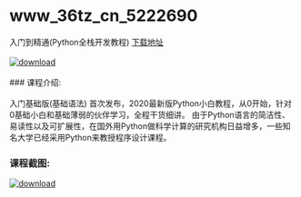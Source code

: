 # www_36tz_cn_5222690
入门到精通(Python全栈开发教程)
[下载地址](http://www.36tz.cn/article/5222690 "下载地址")
<br/></br>[![download](http://36tz.cn/muke_img/2022_02_1-10-300x179.png "下载地址")](http://www.36tz.cn/article/5222690 "下载地址")
<br/></br>### 课程介绍:<br/></br>入门基础版(基础语法) 首次发布，2020最新版Python小白教程，从0开始，针对0基础小白和基础薄弱的伙伴学习，全程干货细讲。
由于Python语言的简洁性、易读性以及可扩展性，在国外用Python做科学计算的研究机构日益增多，一些知名大学已经采用Python来教授程序设计课程。

### 课程截图:
[![download](http://36tz.cn/muke_img/2022_02_2-10.png "下载地址")](http://www.36tz.cn/article/5222690 "下载地址")
